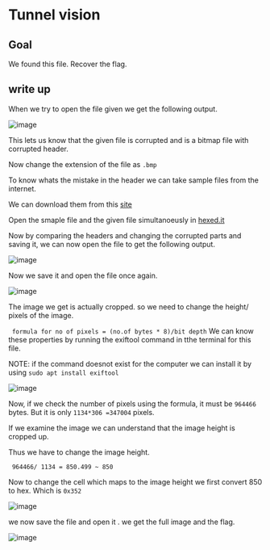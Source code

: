 # Tunnel vision
## Goal
We found this file. Recover the flag.
## write up
When we try to open the file given we get the following output.

![image](https://github.com/vishwatejD/picoCTF/assets/141154035/a748a970-f2e8-4f3b-87b3-35991a2a7ee0)

This lets us know that the given file is corrupted and is a bitmap file with corrupted header.

Now change the extension of the file as `.bmp`

To know whats the mistake in the header we can take sample files from the internet.

We can download them from this [site](https://filesamples.com/formats/bmp)

Open the smaple file and the given file simultanoeusly in [hexed.it](https://hexed.it/)

Now by comparing the headers and changing the corrupted parts and saving it, we can now open the file to get the following output.

![image](https://github.com/vishwatejD/picoCTF/assets/141154035/27737d45-a17b-4ef9-b395-8b2cb7d36c46)

Now we save it and open the file once again.

![image](https://github.com/vishwatejD/picoCTF/assets/141154035/ec342bf5-582e-44aa-a5d2-529daf4176b3)

The image we get is actually cropped. so we need to change the height/ pixels of the image.

``` formula for no of pixels = (no.of bytes * 8)/bit depth```
We can know these properties by running the exiftool command in tthe terminal for this file.

NOTE: if the command doesnot exist for the computer we can install it by using `sudo apt install exiftool`

![image](https://github.com/vishwatejD/picoCTF/assets/141154035/741109a1-2f2a-48d5-af80-fc3a63af545b)

Now, if we check the number of pixels using the formula, it must be `964466` bytes. But it is only `1134*306 =347004` pixels.

If we examine the image we can understand that the image height is cropped up.

Thus we have to change the image height. 

 ``` 964466/ 1134 = 850.499 ~ 850```

 Now to change the cell which maps to the image height we first convert 850 to hex.
 Which is `0x352`

 ![image](https://github.com/vishwatejD/picoCTF/assets/141154035/f9f44dcb-6bfe-4f4f-bb6e-d9b7edfd4cd1)

 we now save the file and open it . we get the full image and the flag.
 
![image](https://github.com/vishwatejD/picoCTF/assets/141154035/762d72a2-d8ff-4e85-a479-4c9b18ce1461)

